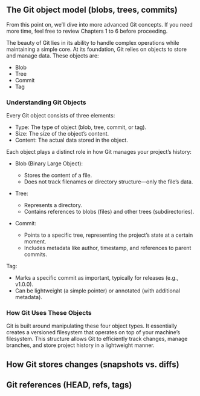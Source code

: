 ## The Git object model (blobs, trees, commits)

From this point on, we’ll dive into more advanced Git concepts. If you need more time, feel free to review Chapters 1 to 6 before proceeding.

The beauty of Git lies in its ability to handle complex operations while maintaining a simple core. At its foundation, Git relies on objects to store and manage data. These objects are:

- Blob
- Tree
- Commit
- Tag

### Understanding Git Objects

Every Git object consists of three elements:

- Type: The type of object (blob, tree, commit, or tag).
- Size: The size of the object’s content.
- Content: The actual data stored in the object.

Each object plays a distinct role in how Git manages your project’s history:

- Blob (Binary Large Object):

  - Stores the content of a file.
  - Does not track filenames or directory structure—only the file’s data.

- Tree:

  - Represents a directory.
  - Contains references to blobs (files) and other trees (subdirectories).

- Commit:
  - Points to a specific tree, representing the project’s state at a certain moment.
  - Includes metadata like author, timestamp, and references to parent commits.

Tag:

- Marks a specific commit as important, typically for releases (e.g., v1.0.0).
- Can be lightweight (a simple pointer) or annotated (with additional metadata).

### How Git Uses These Objects

Git is built around manipulating these four object types. It essentially creates a versioned filesystem that operates on top of your machine’s filesystem. This structure allows Git to efficiently track changes, manage branches, and store project history in a lightweight manner.

## How Git stores changes (snapshots vs. diffs)

## Git references (HEAD, refs, tags)
